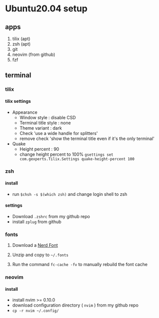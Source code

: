 # Ubuntu20.04 setup

## apps
1. tilix (apt)
1. zsh (apt)
1. git
1. neovim (from github)
1. fzf

## terminal
### tilix
#### tilix settings
- Appearance
  - Window style : disable CSD
  - Terminal title style : none
  - Theme variant : dark
  - Check 'use a wide handle for splitters'
  - remove check 'show the terminal title even if it's the only terminal'
- Quake
  - Height percent : 90
  - change height percent to 100% `gsettings set com.gexperts.Tilix.Settings quake-height-percent 100`

### zsh
#### install
- run `$chsh -s $(which zsh)` and change login shell to zsh
#### settings
- Download `.zshrc` from my github repo
- install `zplug` from github

### fonts
1. Download a [Nerd Font](http://nerdfonts.com/)

2. Unzip and copy to `~/.fonts`

3. Run the command `fc-cache -fv` to manually rebuild the font cache

### neovim
#### install
- install nvim >= 0.10.0
- download configuration directory ( `nvim` ) from my github repo
- `cp -r nvim ~/.config/`
